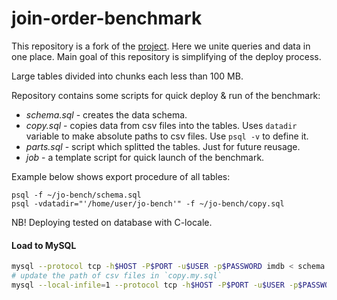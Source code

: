 # join-order-benchmark

This repository is a fork of the [project](https://github.com/gregrahn/join-order-benchmark).
Here we unite queries and data in one place.
Main goal of this repository is simplifying of the deploy process.

Large tables divided into chunks each less than 100 MB.

Repository contains some scripts for quick deploy & run of the benchmark:
* *schema.sql* - creates the data schema.
* *copy.sql* - copies data from csv files into the tables. Uses `datadir` variable to make absolute paths to csv files. Use `psql -v` to define it.
* *parts.sql* - script which splitted the tables. Just for future reusage.
* *job* - a template script for quick launch of the benchmark.

Example below shows export procedure of all tables:

```
psql -f ~/jo-bench/schema.sql
psql -vdatadir="'/home/user/jo-bench'" -f ~/jo-bench/copy.sql
```

NB! Deploying tested on database with C-locale.


#### Load to MySQL
```bash
mysql --protocol tcp -h$HOST -P$PORT -u$USER -p$PASSWORD imdb < schema.sql
# update the path of csv files in `copy.my.sql`
mysql --local-infile=1 --protocol tcp -h$HOST -P$PORT -u$USER -p$PASSWORD imdb < copy.my.sql
```
